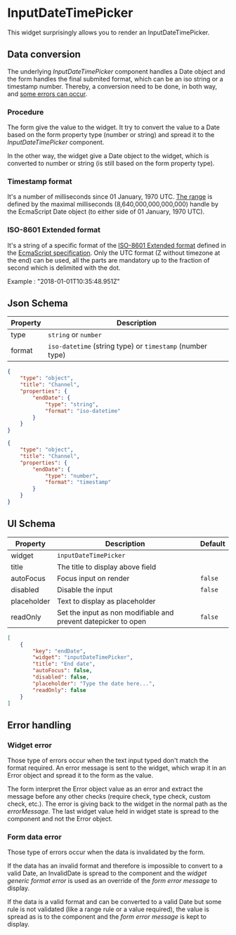 # InputDateTimePicker

This widget surprisingly allows you to render an InputDateTimePicker.

## Data conversion

The underlying _InputDateTimePicker_ component handles a Date object and the form handles the final submited format, which can be an iso string or a timestamp number. Thereby, a conversion need to be done, in both way, and [some errors can occur](#error-handling).

### Procedure

The form give the value to the widget. It try to convert the value to a Date based on the form property type (number or string) and spread it to the _InputDateTimePicker_ component.

In the other way, the widget give a Date object to the widget, which is converted to number or string (is still based on the form property type).

### Timestamp format

It's a number of milliseconds since 01 January, 1970 UTC. [The range](https://www.ecma-international.org/ecma-262/5.1/#sec-15.9.1.1) is defined by the maximal milliseconds (8,640,000,000,000,000) handle by the EcmaScript Date object (to either side of 01 January, 1970 UTC).

### ISO-8601 Extended format

It's a string of a specific format of the [ISO-8601 Extended format](https://fr.wikipedia.org/wiki/ISO_8601) defined in the [EcmaScript specification](https://www.ecma-international.org/ecma-262/5.1/#sec-15.9.1.15). Only the UTC format (Z without timezone at the end) can be used, all the parts are mandatory up to the fraction of second which is delimited with the dot.

Example : "2018-01-01T10:35:48.951Z"

## Json Schema

| Property | Description                                               |
| -------- | --------------------------------------------------------- |
| type     | `string` or `number`                                      |
| format   | `iso-datetime` (string type) or `timestamp` (number type) |

```json
{
	"type": "object",
	"title": "Channel",
	"properties": {
		"endDate": {
			"type": "string",
			"format": "iso-datetime"
		}
	}
}
```

```json
{
	"type": "object",
	"title": "Channel",
	"properties": {
		"endDate": {
			"type": "number",
			"format": "timestamp"
		}
	}
}
```

## UI Schema

| Property    | Description                                                    | Default |
| ----------- | -------------------------------------------------------------- | ------- |
| widget      | `inputDateTimePicker`                                          |         |
| title       | The title to display above field                               |         |
| autoFocus   | Focus input on render                                          | `false` |
| disabled    | Disable the input                                              | `false` |
| placeholder | Text to display as placeholder                                 |         |
| readOnly    | Set the input as non modifiable and prevent datepicker to open | `false` |

```json
[
	{
		"key": "endDate",
		"widget": "inputDateTimePicker",
		"title": "End date",
		"autoFocus": false,
		"disabled": false,
		"placeholder": "Type the date here...",
		"readOnly": false
	}
]
```

## Error handling

### Widget error

Those type of errors occur when the text input typed don't match the format required. An error message is sent to the widget, which wrap it in an Error object and spread it to the form as the value.

The form interpret the Error object value as an error and extract the message before any other checks (require check, type check, custom check, etc.). The error is giving back to the widget in the normal path as the _errorMessage_. The last widget value held in widget state is spread to the component and not the Error object.

### Form data error

Those type of errors occur when the data is invalidated by the form.

If the data has an invalid format and therefore is impossible to convert to a valid Date, an InvalidDate is spread to the component and the _widget generic format error_ is used as an override of the _form error message_ to display.

If the data is a valid format and can be converted to a valid Date but some rule is not validated (like a range rule or a value required), the value is spread as is to the component and the _form error message_ is kept to display.
